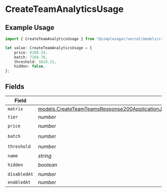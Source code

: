 # CreateTeamAnalyticsUsage

## Example Usage

```typescript
import { CreateTeamAnalyticsUsage } from "@simplesagar/vercel/models/createteamop.js";

let value: CreateTeamAnalyticsUsage = {
    price: 8180.34,
    batch: 7268.78,
    threshold: 1024.13,
    hidden: false,
};
```

## Fields

| Field                                                                                                                                                                                                            | Type                                                                                                                                                                                                             | Required                                                                                                                                                                                                         | Description                                                                                                                                                                                                      |
| ---------------------------------------------------------------------------------------------------------------------------------------------------------------------------------------------------------------- | ---------------------------------------------------------------------------------------------------------------------------------------------------------------------------------------------------------------- | ---------------------------------------------------------------------------------------------------------------------------------------------------------------------------------------------------------------- | ---------------------------------------------------------------------------------------------------------------------------------------------------------------------------------------------------------------- |
| `matrix`                                                                                                                                                                                                         | [models.CreateTeamTeamsResponse200ApplicationJSONResponseBodyBillingInvoiceItemsAnalyticsUsageMatrix](../models/createteamteamsresponse200applicationjsonresponsebodybillinginvoiceitemsanalyticsusagematrix.md) | :heavy_minus_sign:                                                                                                                                                                                               | N/A                                                                                                                                                                                                              |
| `tier`                                                                                                                                                                                                           | *number*                                                                                                                                                                                                         | :heavy_minus_sign:                                                                                                                                                                                               | N/A                                                                                                                                                                                                              |
| `price`                                                                                                                                                                                                          | *number*                                                                                                                                                                                                         | :heavy_check_mark:                                                                                                                                                                                               | N/A                                                                                                                                                                                                              |
| `batch`                                                                                                                                                                                                          | *number*                                                                                                                                                                                                         | :heavy_check_mark:                                                                                                                                                                                               | N/A                                                                                                                                                                                                              |
| `threshold`                                                                                                                                                                                                      | *number*                                                                                                                                                                                                         | :heavy_check_mark:                                                                                                                                                                                               | N/A                                                                                                                                                                                                              |
| `name`                                                                                                                                                                                                           | *string*                                                                                                                                                                                                         | :heavy_minus_sign:                                                                                                                                                                                               | N/A                                                                                                                                                                                                              |
| `hidden`                                                                                                                                                                                                         | *boolean*                                                                                                                                                                                                        | :heavy_check_mark:                                                                                                                                                                                               | N/A                                                                                                                                                                                                              |
| `disabledAt`                                                                                                                                                                                                     | *number*                                                                                                                                                                                                         | :heavy_minus_sign:                                                                                                                                                                                               | N/A                                                                                                                                                                                                              |
| `enabledAt`                                                                                                                                                                                                      | *number*                                                                                                                                                                                                         | :heavy_minus_sign:                                                                                                                                                                                               | N/A                                                                                                                                                                                                              |